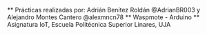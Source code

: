 ** Prácticas realizadas por: Adrián Benítez Roldán @AdrianBR003 y Alejandro Montes Cantero @alexmncn78
** Waspmote - Arduino
** Asignatura IoT, Escuela Politécnica Superior Linares, UJA
